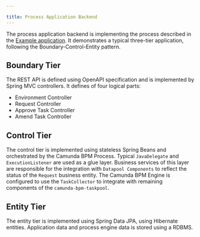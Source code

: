 ```yaml
---

title: Process Application Backend
---
```


The process application backend is implementing the process described in the [Example application](../example-application/).
It demonstrates a typical three-tier application, following the Boundary-Control-Entity pattern.

## Boundary Tier
The REST API is defined using OpenAPI specification and is implemented by Spring MVC controllers. It defines of four
logical parts:

- Environment Controller
- Request Controller
- Approve Task Controller
- Amend Task Controller

## Control Tier
The control tier is implemented using stateless Spring Beans and orchestrated by the Camunda BPM Process.
Typical `JavaDelegate` and `ExecutionListener` are used as a glue layer. Business services of this layer are
responsible for the integration with `Datapool Components` to reflect the status of the `Request` business entity.
The Camunda BPM Engine is configured to use the `TaskCollector` to integrate with remaining components of
the `camunda-bpm-taskpool`.

## Entity Tier
The entity tier is implemented using Spring Data JPA, using Hibernate entities. Application data and process engine data is stored using a RDBMS.
